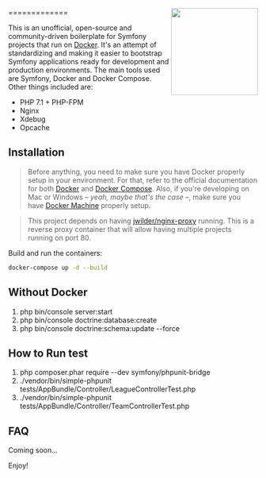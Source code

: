 <img align="right" width="175px" src="https://camo.githubusercontent.com/7e57ebd8fa0125653e3b41c87fc4d3a6b61964fc/687474703a2f2f692e696d6775722e636f6d2f7663355a56714c2e706e673f32" />
=============


This is an unofficial, open-source and community-driven boilerplate for Symfony projects that run on [Docker](https://www.docker.com/). It's an attempt of standardizing and making it easier to bootstrap Symfony applications ready for development and production environments. The main tools used are Symfony, Docker and Docker Compose. Other things included are:

- PHP 7.1 + PHP-FPM
- Nginx
- Xdebug
- Opcache

## Installation

> Before anything, you need to make sure you have Docker properly setup in your environment. For that, refer to the official documentation for both [Docker](https://docs.docker.com/) and [Docker Compose](https://docs.docker.com/compose/). Also, if you're developing on Mac or Windows – *yeah, maybe that's the case* –, make sure you have [Docker Machine](https://docs.docker.com/machine/) properly setup.

> This project depends on having [jwilder/nginx-proxy](https://github.com/jwilder/nginx-proxy) running. This is a reverse proxy container that will allow having multiple projects running on port 80.

Build and run the containers:

```bash
docker-compose up -d --build
```

## Without Docker
1. php bin/console server:start
2. php bin/console doctrine:database:create
3. php bin/console doctrine:schema:update --force

## How to Run test
1. php  composer.phar require --dev symfony/phpunit-bridge
2. ./vendor/bin/simple-phpunit tests/AppBundle/Controller/LeagueControllerTest.php
3. ./vendor/bin/simple-phpunit tests/AppBundle/Controller/TeamControllerTest.php
## FAQ

Coming soon...

Enjoy!
